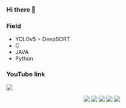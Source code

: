 ### Hi there 👋


### Field
- YOLOv5 + DeepSORT
- C
- JAVA
- Python

### YouTube link
<a href="https://www.youtube.com/@AF797/featured" target="_blank"><img src="https://img.shields.io/badge/YouTube-FF0000?style=flat&logo=YouTube&logoColor=white"/></a>

<div align=center>
  
  <img src="https://img.shields.io/badge/YOLO-00FFFF?style=flat&logo=YOLO&logoColor=white"/>
  <img src="https://img.shields.io/badge/PyTorch-EE4C2C?style=flat&logo=PyTorch&logoColor=white"/>
  <img src="https://img.shields.io/badge/C-A8B9CC?style=flat&logo=C&logoColor=white"/>
  <img src="https://img.shields.io/badge/Java-007396?style=flat&logo=Java&logoColor=white"/>
  <img src="https://img.shields.io/badge/Python-3776AB?style=flat&logo=Python&logoColor=white"/>
  
  </div>
